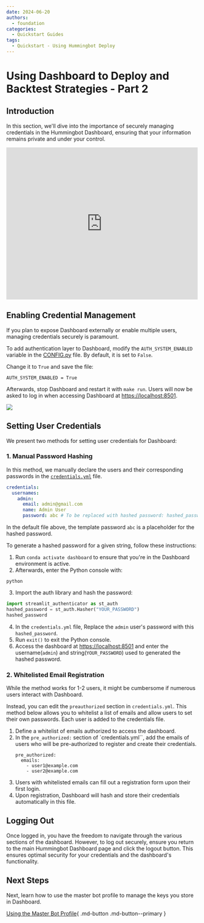 ```yaml
---
date: 2024-06-20
authors:
  - foundation
categories:
  - Quickstart Guides
tags:
  - Quickstart - Using Hummingbot Deploy
---
```


# Using Dashboard to Deploy and Backtest Strategies - Part 2

## Introduction

In this section, we'll dive into the importance of securely managing credentials in the Hummingbot Dashboard, ensuring that your information remains private and under your control.

<iframe style="width:100%; min-height:400px;" src="https://www.youtube.com/embed/VmlD_WQVe4M?si=esn1bc-d2Up-wase" frameborder="0" allow="accelerometer; autoplay; encrypted-media; gyroscope; picture-in-picture" allowfullscreen></iframe>


## Enabling Credential Management

If you plan to expose Dashboard externally or enable multiple users, managing credentials securely is paramount.

To add authentication layer to Dashboard, modify the `AUTH_SYSTEM_ENABLED` variable in the [CONFIG.py](https://github.com/hummingbot/dashboard/blob/main/CONFIG.py) file. By default, it is set to `False`. 

Change it to `True` and save the file:
```
AUTH_SYSTEM_ENABLED = True
```

Afterwards, stop Dashboard and restart it with `make run`. Users will now be asked to log in when accessing Dashboard at <https://localhost:8501>.

![](login.png)

## Setting User Credentials

We present two methods for setting user credentials for Dashboard:

### 1. Manual Password Hashing

In this method, we manually declare the users and their corresponding passwords in the [`credentials.yml`](https://github.com/hummingbot/dashboard/blob/main/credentials.yml) file.

```yaml
credentials:
  usernames:
    admin:
      email: admin@gmail.com
      name: Admin User
      password: abc # To be replaced with hashed password: hashed_passwords = stauth.Hasher(['abc', 'def']).generate()
```
In the default file above, the template password `abc` is a placeholder for the hashed password.

To generate a hashed password for a given string, follow these instructions:

1. Run `conda activate dashboard` to ensure that you're in the Dashboard environment is active.
2. Afterwards, enter the Python console with:
  ```
  python
  ```
3. Import the auth library and hash the password:
  ```python
  import streamlit_authenticator as st_auth
  hashed_password = st_auth.Hasher("YOUR_PASSWORD")
  hashed_password
  ```
4. In the `credentials.yml` file, Replace the `admin` user's password with this `hashed_password`.
3. Run `exit()` to exit the Python console.
4. Access the dashboard at <https://localhost:8501> and enter the username(`admin`) and string(`YOUR_PASSWORD`) used to generated the hashed password.


### 2. Whitelisted Email Registration

While the method works for 1-2 users, it might be cumbersome if numerous users interact with Dashboard. 

Instead, you can edit the `preauthorized` section in `credentials.yml`. This method below allows you to whitelist a list of emails and allow users to set their own passwords. Each user is added to the credentials file.

1. Define a whitelist of emails authorized to access the dashboard.
2. In the `pre_authorized:` section of `credentials.yml``, add the emails of users who will be pre-authorized to register and create their credentials.
    ```
    pre_authorized:
      emails:
        - user1@example.com
        - user2@example.com
    ```
3. Users with whitelisted emails can fill out a registration form upon their first login.
4. Upon registration, Dashboard will hash and store their credentials automatically in this file.


## Logging Out

Once logged in, you have the freedom to navigate through the various sections of the dashboard. However, to log out securely, ensure you return to the main Hummingbot Dashboard page and click the logout button. This ensures optimal security for your credentials and the dashboard's functionality.

## Next Steps

Next, learn how to use the master bot profile to manage the keys you store in Dashboard.

[Using the Master Bot Profile](3-master-bot-profile.md){ .md-button .md-button--primary }
